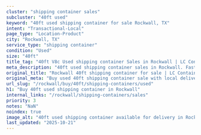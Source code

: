 ```yaml
---
cluster: "shipping container sales"
subcluster: "40ft used"
keyword: "40ft used shipping container for sale Rockwall, TX"
intent: "Transactional-Local"
page_type: "Location-Product"
city: "Rockwall, TX"
service_type: "shipping container"
condition: "Used"
size: "40ft"
title_tag: "40ft V8c Used shipping container Sales in Rockwall | LC Container"
meta_description: "40ft used shipping container sales in Rockwall. Fast delivery, competitive pricing. Serving shipping containers area. Quote ID: NPF. Call (214) 524-4168 for your free quote today."
original_title: "Rockwall 40ft shipping container for sale | LC Container"
original_meta: "Buy used 40ft shipping container sale with local delivery in Rockwall, TX. LC Container — local Since 2003. Request a fast quote today."
url_slug: "/rockwall/buy/40ft/shipping-containers/used"
h1: "Buy 40ft used shipping container in Rockwall"
internal_links: "/rockwall/shipping-containers/sales"
priority: 3
notes: "NaN"
noindex: true
image_alt: "40ft used shipping container available for delivery in Rockwall"
last_updated: "2025-10-21"
---
```


<!-- TODO: Add unique city/inventory copy, images, and internal links here. -->
